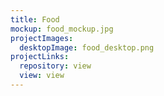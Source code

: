 ```yaml
---
title: Food
mockup: food_mockup.jpg
projectImages:
  desktopImage: food_desktop.png
projectLinks:
  repository: view
  view: view
---
```

